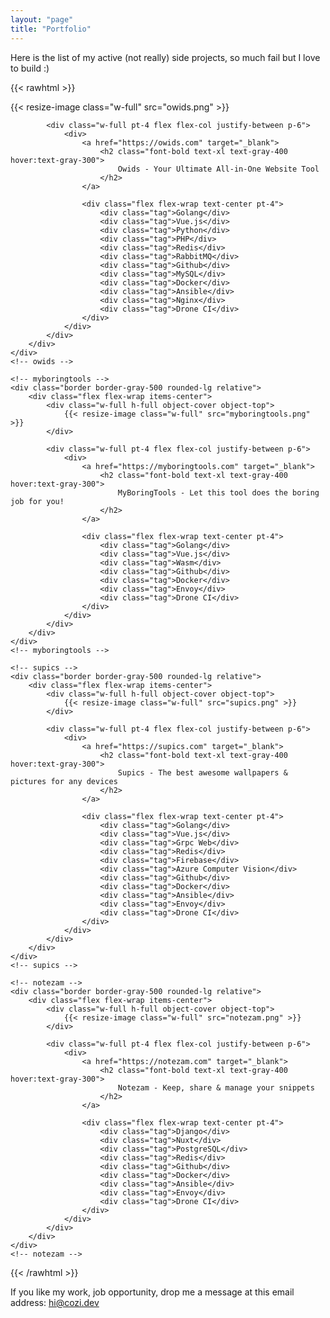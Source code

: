 ```yaml
---
layout: "page"
title: "Portfolio"
---
```

<p class="pt-10"></p>
<p>
Here is the list of my active (not really) side projects, so much fail but I love to build :)
</p>


{{< rawhtml >}}
<script src="https://cdn.tailwindcss.com"></script>

<style type="text/tailwindcss">
.tag {
    @apply mr-2 mb-2 rounded-full px-3 py-1 text-xs text-white;
    background: #63BDA2;
}

.portfolio img {
    @apply border-none rounded-t-lg rounded-b-none;
}
</style>

<div class="portfolio grid grid-cols-1 gap-6 my-6">
    <!-- owids -->
    <div class="border border-gray-500 rounded-lg relative">
        <div class="flex flex-wrap items-center">
            <div class="w-full h-full object-cover object-top">
                {{< resize-image class="w-full" src="owids.png" >}}
            </div>

            <div class="w-full pt-4 flex flex-col justify-between p-6">
                <div>
                    <a href="https://owids.com" target="_blank">
                        <h2 class="font-bold text-xl text-gray-400 hover:text-gray-300">
                            Owids - Your Ultimate All-in-One Website Tool
                        </h2>
                    </a>

                    <div class="flex flex-wrap text-center pt-4">
                        <div class="tag">Golang</div>
                        <div class="tag">Vue.js</div>
                        <div class="tag">Python</div>
                        <div class="tag">PHP</div>
                        <div class="tag">Redis</div>
                        <div class="tag">RabbitMQ</div>
                        <div class="tag">Github</div>
                        <div class="tag">MySQL</div>
                        <div class="tag">Docker</div>
                        <div class="tag">Ansible</div>
                        <div class="tag">Nginx</div>
                        <div class="tag">Drone CI</div>
                    </div>
                </div>
            </div>
        </div>
    </div>
    <!-- owids -->

    <!-- myboringtools -->
    <div class="border border-gray-500 rounded-lg relative">
        <div class="flex flex-wrap items-center">
            <div class="w-full h-full object-cover object-top">
                {{< resize-image class="w-full" src="myboringtools.png" >}}
            </div>

            <div class="w-full pt-4 flex flex-col justify-between p-6">
                <div>
                    <a href="https://myboringtools.com" target="_blank">
                        <h2 class="font-bold text-xl text-gray-400 hover:text-gray-300">
                            MyBoringTools - Let this tool does the boring job for you!
                        </h2>
                    </a>

                    <div class="flex flex-wrap text-center pt-4">
                        <div class="tag">Golang</div>
                        <div class="tag">Vue.js</div>
                        <div class="tag">Wasm</div>
                        <div class="tag">Github</div>
                        <div class="tag">Docker</div>
                        <div class="tag">Envoy</div>
                        <div class="tag">Drone CI</div>
                    </div>
                </div>
            </div>
        </div>
    </div>
    <!-- myboringtools -->

    <!-- supics -->
    <div class="border border-gray-500 rounded-lg relative">
        <div class="flex flex-wrap items-center">
            <div class="w-full h-full object-cover object-top">
                {{< resize-image class="w-full" src="supics.png" >}}
            </div>

            <div class="w-full pt-4 flex flex-col justify-between p-6">
                <div>
                    <a href="https://supics.com" target="_blank">
                        <h2 class="font-bold text-xl text-gray-400 hover:text-gray-300">
                            Supics - The best awesome wallpapers & pictures for any devices
                        </h2>
                    </a>

                    <div class="flex flex-wrap text-center pt-4">
                        <div class="tag">Golang</div>
                        <div class="tag">Vue.js</div>
                        <div class="tag">Grpc Web</div>
                        <div class="tag">Redis</div>
                        <div class="tag">Firebase</div>
                        <div class="tag">Azure Computer Vision</div>
                        <div class="tag">Github</div>
                        <div class="tag">Docker</div>
                        <div class="tag">Ansible</div>
                        <div class="tag">Envoy</div>
                        <div class="tag">Drone CI</div>
                    </div>
                </div>
            </div>
        </div>
    </div>
    <!-- supics -->

    <!-- notezam -->
    <div class="border border-gray-500 rounded-lg relative">
        <div class="flex flex-wrap items-center">
            <div class="w-full h-full object-cover object-top">
                {{< resize-image class="w-full" src="notezam.png" >}}
            </div>

            <div class="w-full pt-4 flex flex-col justify-between p-6">
                <div>
                    <a href="https://notezam.com" target="_blank">
                        <h2 class="font-bold text-xl text-gray-400 hover:text-gray-300">
                            Notezam - Keep, share & manage your snippets
                        </h2>
                    </a>

                    <div class="flex flex-wrap text-center pt-4">
                        <div class="tag">Django</div>
                        <div class="tag">Nuxt</div>
                        <div class="tag">PostgreSQL</div>
                        <div class="tag">Redis</div>
                        <div class="tag">Github</div>
                        <div class="tag">Docker</div>
                        <div class="tag">Ansible</div>
                        <div class="tag">Envoy</div>
                        <div class="tag">Drone CI</div>
                    </div>
                </div>
            </div>
        </div>
    </div>
    <!-- notezam -->
</div>
{{< /rawhtml >}}

<p class="mb-6">If you like my work, job opportunity, drop me a message at this email address: <a class="underline" href="mailto:hi@cozi.dev">hi@cozi.dev</a></p>